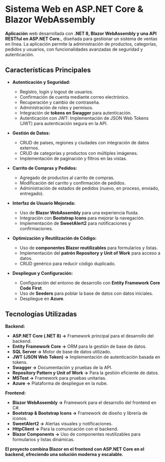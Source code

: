 # Sistema Web en ASP.NET Core & Blazor WebAssembly

**Aplicación** web desarrollada con **.NET 8, Blazor WebAssembly y una API RESTful en ASP.NET Core.**, diseñada para gestionar un sistema de ventas en línea. La aplicación permite la administración de productos, categorías, pedidos y usuarios, con funcionalidades avanzadas de seguridad y autenticación. 

## **Características Principales**
- **Autenticación y Seguridad:**
  - Registro, login y logout de usuarios.
  - Confirmación de cuenta mediante correo electrónico.
  - Recuperación y cambio de contraseña.
  - Administración de roles y permisos.
  - Integración de **tokens en Swagger** para autenticación.
  - Autenticación con JWT: Implementación de JSON Web Tokens (JWT) para autenticación segura en la API.

- **Gestión de Datos:**
  - CRUD de países, regiones y ciudades con integración de datos externos.
  - CRUD de categorías y productos con múltiples imágenes.
  - Implementación de paginación y filtros en las vistas.

- **Carrito de Compras y Pedidos:**
  - Agregado de productos al carrito de compras.
  - Modificación del carrito y confirmación de pedidos.
  - Administración de estados de pedidos (nuevo, en proceso, enviado, entregado).

- **Interfaz de Usuario Mejorada:**
  - Uso de **Blazor WebAssembly** para una experiencia fluida.
  - Integración con **Bootstrap Icons** para mejorar la navegación.
  - Implementación de **SweetAlert2** para notificaciones y confirmaciones.

- **Optimización y Reutilización de Código:**
  - Uso de **componentes Blazor reutilizables** para formularios y listas.
  - Implementación del **patrón Repository y Unit of Work** para acceso a datos.
  - CRUD genérico para reducir código duplicado.

- **Despliegue y Configuración:**
  - Configuración del entorno de desarrollo con **Entity Framework Core Code First**.
  - Uso de **Seeders** para poblar la base de datos con datos iniciales.
  - Despliegue en **Azure**.

## **Tecnologías Utilizadas**
**Backend:**
- **ASP.NET Core (.NET 8) →** Framework principal para el desarrollo del backend.
- **Entity Framework Core →** ORM para la gestión de base de datos.
- **SQL Server →** Motor de base de datos utilizado.
- **JWT (JSON Web Token) →** Implementación de autenticación basada en tokens.
- **Swagger →** Documentación y pruebas de la API.
- **Repository Pattern y Unit of Work →** Para la gestión eficiente de datos.
- **MSTest →** Framework para pruebas unitarias.
- **Azure →** Plataforma de despliegue en la nube.

**Frontend:**
- **Blazor WebAssembly →** Framework para el desarrollo del frontend en C#.
- **Bootstrap & Bootstrap Icons →** Framework de diseño y librería de iconos.
- **SweetAlert2 →** Alertas visuales y notificaciones.
- **HttpClient →** Para la comunicación con el backend.
- **Blazor Components →** Uso de componentes reutilizables para formularios y listas dinámicas.

**El proyecto combina Blazor en el frontend con ASP.NET Core en el backend, ofreciendo una solución moderna y escalable.**


